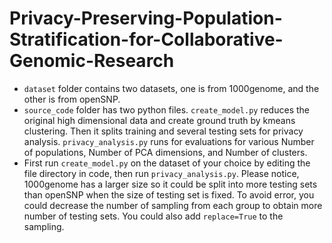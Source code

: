 # Privacy-Preserving-Population-Stratification-for-Collaborative-Genomic-Research


 - `dataset` folder contains two datasets, one is from 1000genome, and the other is from openSNP.
 - `source_code` folder has two python files. `create_model.py` reduces the original high dimensional data and create ground truth by kmeans clustering. Then it splits training and several testing sets for privacy analysis. `privacy_analysis.py` runs for evaluations for various Number of populations, Number of PCA dimensions, and Number of clusters. 
 - First run `create_model.py` on the dataset of your choice by editing the file directory in code, then run `privacy_analysis.py`. Please notice, 1000genome has a larger size so it could be split into more testing sets than openSNP when the size of testing set is fixed. To avoid error, you could decrease the number of sampling from each group to obtain more number of testing sets. You could also add `replace=True` to the sampling.




